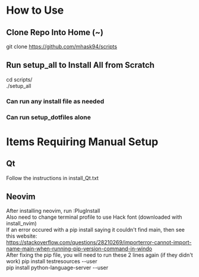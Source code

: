 # How to Use
## Clone Repo Into Home (~)
git clone https://github.com/mhask94/scripts

## Run setup_all to Install All from Scratch
cd scripts/\
./setup_all

### Can run any install file as needed
### Can run setup_dotfiles alone

# Items Requiring Manual Setup
## Qt
Follow the instructions in install_Qt.txt
## Neovim
After installing neovim, run :PlugInstall\
Also need to change terminal profile to use Hack font (downloaded with install_nvim)\
If an error occured with a pip install saying it couldn't find main, then see this website:\
https://stackoverflow.com/questions/28210269/importerror-cannot-import-name-main-when-running-pip-version-command-in-windo \
After fixing the pip file, you will need to run these 2 lines again (if they didn't work)
pip install testresources --user\
pip install python-language-server --user
